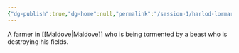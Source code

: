 ```yaml
---
{"dg-publish":true,"dg-home":null,"permalink":"/session-1/harlod-lormar/","dgPassFrontmatter":true,"created":"2025-03-16T18:23:01.596-04:00","updated":"2025-03-16T19:24:50.181-04:00"}
---
```



A farmer in [[Maldove\|Maldove]] who is being tormented by a beast who is destroying his fields. 
